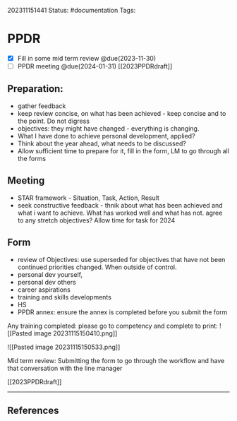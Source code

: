 202311151441
Status: #documentation 
Tags: 

# PPDR

- [x] Fill in some mid term review @due(2023-11-30)
- [ ] PPDR meeting @due(2024-01-31) [[2023PPDRdraft]]

## Preparation: 
- gather feedback 
- keep review concise, on what has been achieved - keep concise and to the point. Do not digress
- objectives: they might have changed - everything is changing. 
- What I have done to achieve personal development, applied? 
- Think about the year ahead, what needs to be discussed? 
- Allow sufficient time to prepare for it, fill in the form, LM to go through all the forms

## Meeting
- STAR framework - Situation, Task, Action, Result 
- seek constructive feedback - thnik about what has been achieved and what i want to achieve. What has worked well and what has not. agree to any stretch objectives? Allow time for task for 2024

## Form
- review of Objectives: use superseded for objectives that have not been continued priorities changed. When outside of control. 
- personal dev yourself, 
- personal dev others
- career aspirations
- training and skills developments
- HS
- PPDR annex: ensure the annex is completed before you submit the form

Any training completed: please go to competency and complete 
to print: 
![[Pasted image 20231115150410.png]]

![[Pasted image 20231115150533.png]]

Mid term review: Submitting the form to go through the workflow and have that conversation with the line manager 

[[2023PPDRdraft]]

---
## References
